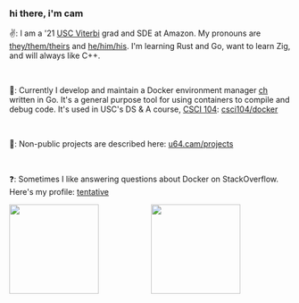### hi there, i'm cam

✌️:  I am a '21 [USC Viterbi](https://viterbischool.usc.edu/) grad and SDE at Amazon. My pronouns are [they/them/theirs](https://pronoun.is/they/.../themselves) and [he/him/his](https://pronoun.is/he/.../himself). I'm learning Rust and Go, want to learn Zig, and will always like C++.

<br>

:whale:: Currently I develop and maintain a Docker environment manager [ch](https://github.com/camerondurham/ch) written in Go. It's a general purpose tool for using containers to compile and debug code. It's used in USC's DS & A course, [CSCI 104](https://bytes.usc.edu/cs104/): [csci104/docker](https://github.com/csci104/docker)

<br>

:closed_lock_with_key:: Non-public projects are described here: [u64.cam/projects](https://u64.cam/projects.html)

<br>

:question:: Sometimes I like answering questions about Docker on StackOverflow. Here's my profile: [tentative](https://stackoverflow.com/users/story/4676641)

<div align="center">
  <a href="https://github-readme-stats.vercel.app/api/top-langs/?username=camerondurham&langs_count=5&layout=compact&theme=buefy&hide=tex,vim%20script,powershell,makefile,sage">
    <img height="160em" src="https://github-readme-stats.vercel.app/api?username=camerondurham&theme=buefy&show_icons=true" />
    <img height="160em" align="left" src="https://github-readme-stats.vercel.app/api/top-langs/?username=camerondurham&langs_count=5&layout=compact&theme=buefy&hide=tex,vim%20script,powershell,makefile,sage" />

  </a>
  
<!--
    <a href="https://u64.cam">
      <img src="https://komarev.com/ghpvc/?username=camerondurham" />
    </a>
  -->
  
</div>

<!--
**camerondurham/camerondurham** is a ✨ _special_ ✨ repository because its `README.md` (this file) appears on your GitHub profile.

<a href="https://github.com/anuraghazra/github-readme-stats">
  <img align="left" src="https://github-readme-stats.vercel.app/api/top-langs/?username=camerondurham&hide=php,html&langs_count=5&layout=compact&theme=dark" />
</a>
-->
